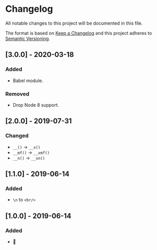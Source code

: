 # Changelog

All notable changes to this project will be documented in this file.

The format is based on [Keep a Changelog](http://keepachangelog.com/en/1.0.0/)
and this project adheres to [Semantic Versioning](http://semver.org/spec/v2.0.0.html).

<!--

DO NOT TOUCH. SAVE IT ON TOP.

## [semver] - date
### Added
- ...

### Changed
- ...

### Fixed
- ...

### Removed
- ...

-->

## [3.0.0] - 2020-03-18
### Added
- Babel module.

### Removed
- Drop Node 8 support.

## [2.0.0] - 2019-07-31
### Changed
- `__()` -> `__x()`
- `__mf()` -> `__xmf()`
- `__n()` -> `__xn()`

## [1.1.0] - 2019-06-14
### Added
- `\n` to `<br/>`

## [1.0.0] - 2019-06-14
### Added
- 🦄
